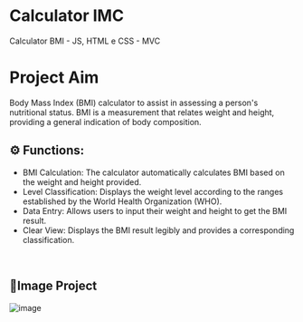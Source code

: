# Calculator IMC 
Calculator BMI - JS, HTML e CSS - MVC

# Project Aim
Body Mass Index (BMI) calculator to assist in assessing a person's nutritional status. BMI is a measurement that relates weight and height, providing a general indication of body composition.

## ⚙️&nbsp;Functions:
- BMI Calculation: The calculator automatically calculates BMI based on the weight and height provided.
- Level Classification: Displays the weight level according to the ranges established by the World Health Organization (WHO).
- Data Entry: Allows users to input their weight and height to get the BMI result.
- Clear View: Displays the BMI result legibly and provides a corresponding classification.

<br>

## 🚀Image Project
![image](https://github.com/Aliceindev/CarWash/assets/83295258/dda4425c-f2e2-4ce5-9033-6ef0160d7c80)


